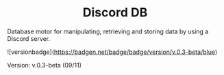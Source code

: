 <h1 style="text-align: center;">Discord DB</h1>
Database motor for manipulating, retrieving and storing data by using a Discord server.

!\[versionbadge\](https://badgen.net/badge/badge/version/v.0.3-beta/blue)


Version: v.0.3-beta (09/11)

